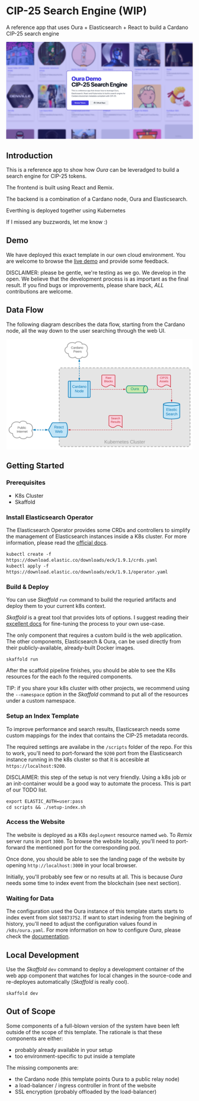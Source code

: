 # CIP-25 Search Engine (WIP)

A reference app that uses Oura + Elasticsearch + React to build a Cardano CIP-25 search engine

![Screenshot](assets/screenshot.png)

## Introduction

This is a reference app to show how _Oura_ can be leveradged to build a search engine for CIP-25 tokens.

The frontend is built using React and Remix.

The backend is a combination of a Cardano node, Oura and Elasticsearch.

Everthing is deployed together using Kubernetes

If I missed any buzzwords, let me know :)

## Demo

We have deployed this exact template in our own cloud environment. You are welcome to browse the [live demo](https://cip25-search-engine.txpipe.io/) and provide some feedback.

DISCLAIMER: please be gentle, we're testing as we go. We develop in the open. We believe that the development process is as important as the final result. If you find bugs or improvements, please share back, _ALL_ contributions are welcome.

## Data Flow

The following diagram describes the data flow, starting from the Cardano node, all the way down to the user searching through the web UI.

![Data Flow](assets/dataflow.png)

## Getting Started

### Prerequisites

- K8s Cluster
- Skaffold

### Install Elasticsearch Operator

The Elasticsearch Operator provides some CRDs and controllers to simplify the management of Elasticsearch instances inside a K8s cluster. For more information, please read the [official docs](https://www.elastic.co/guide/en/cloud-on-k8s/current/index.html).

```
kubectl create -f https://download.elastic.co/downloads/eck/1.9.1/crds.yaml
kubectl apply -f https://download.elastic.co/downloads/eck/1.9.1/operator.yaml
```

### Build & Deploy

You can use _Skaffold_ `run` command to build the requried artifacts and deploy them to your current k8s context.

_Skaffold_ is a great tool that provides lots of options. I suggest reading their [excellent docs](https://skaffold.dev/docs/) for fine-tuning the process to your own use-case.

The only component that requires a custom build is the web application. The other components, Elasticsearch & Oura, can be used directly from their publicly-available, already-built Docker images.

```
skaffold run
```

After the scaffold pipeline finishes, you should be able to see the K8s resources for the each fo the required components.

TIP: if you share your k8s cluster with other projects, we recommend using the `--namespace` option in the _Skaffold_ command to put all of the resources under a custom namespace.

### Setup an Index Template

To improve performance and search results, Elasticsearch needs some custom mappings for the index that contains the CIP-25 metadata records.

The required settings are availabe in the `/scripts` folder of the repo. For this to work, you'll need to port-forward the `9200` port from the Elasticsearch instance running in the k8s cluster so that it is accesible at `https://localhost:9200`.

DISCLAIMER: this step of the setup is not very friendly. Using a k8s job or an init-container would be a good way to automate the process. This is part of our TODO list.

```
export ELASTIC_AUTH=user:pass
cd scripts && ./setup-index.sh
```

### Access the Website

The website is deployed as a K8s `deployment` resource named `web`. To _Remix_ server runs in port `3000`. To browse the website locally, you'll need to port-forward the mentioned port for the corresponding pod.

Once done, you should be able to see the landing page of the website by opening `http://localhost:3000` in your local browser.

Initially, you'll probably see few or no results at all. This is because _Oura_ needs some time to index event from the blockchain (see next section).

### Waiting for Data

The configuration used the Oura instance of this template starts starts to index event from slot `50873752`. If want to start indexing from the begining of history, you'll need to adjust the configuration values found in `/k8s/oura.yaml`. For more information on how to configure _Oura_, please check the [documentation](https://txpipe.github.io/oura).

## Local Development

Use the _Skaffold_ `dev` command to deploy a development container of the web app component that watches for local changes in the source-code and re-deployes automatically (_Skaffold_ is really cool).

```
skaffold dev
```

## Out of Scope

Some components of a full-blown version of the system have been left outside of the scope of this template. The rationale is that these components are either:

- probably already available in your setup
- too environment-specific to put inside a template

The missing components are:

- the Cardano node (this template points Oura to a public relay node)
- a load-balancer / ingress controller in front of the website
- SSL encryption (probably offloaded by the load-balancer)

